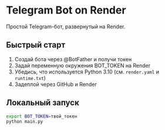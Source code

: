 # Telegram Bot on Render

Простой Telegram-бот, развернутый на Render.

## Быстрый старт

1. Создай бота через @BotFather и получи токен
2. Задай переменную окружения BOT_TOKEN на Render
3. Убедись, что используется Python 3.10 (см. `render.yaml` и `runtime.txt`)
4. Задеплой через GitHub и Render

## Локальный запуск

```bash
export BOT_TOKEN=твой_токен
python main.py
```
